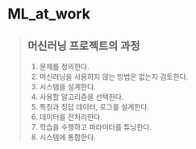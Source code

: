 # ML_at_work

> ## 머신러닝 프로젝트의 과정
> 1. 문제를 정의한다.
> 2. 머신러닝을 사용하지 않는 방법은 없는지 검토한다.
> 3. 시스템을 설계한다.
> 4. 사용할 알고리즘을 선택한다.
> 5. 특징과 정답 데이터, 로그를 설계한다.
> 6. 데이터를 전처리한다.
> 7. 학습을 수행하고 파라미터를 튜닝한다.
> 8. 시스템에 통합한다.
